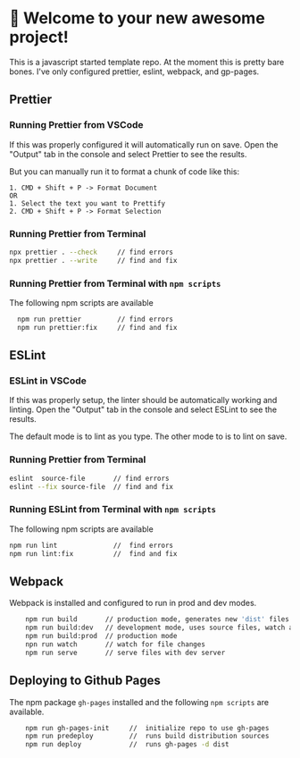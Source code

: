 # 🚀 Welcome to your new awesome project!

This is a javascript started template repo.
At the moment this is pretty bare bones.
I've only configured prettier, eslint, webpack, and gp-pages.



## Prettier

### Running Prettier from VSCode 
If this was properly configured it will automatically run on save.
Open the "Output" tab in the console and select Prettier to see the results.

But you can manually run it to format a chunk of code like this:

```
1. CMD + Shift + P -> Format Document
OR
1. Select the text you want to Prettify
2. CMD + Shift + P -> Format Selection
```


### Running Prettier from Terminal
```bash
npx prettier . --check     // find errors
npx prettier . --write     // find and fix
```

### Running Prettier from Terminal with `npm scripts`
The following npm scripts are available
```bash
  npm run prettier         // find errors
  npm run prettier:fix     // find and fix
```

## ESLint

### ESLint in VSCode 
If this was properly setup, the linter should be automatically working and linting.
Open the "Output" tab in the console and select ESLint to see the results.

The default mode is to lint as you type.
The other mode to is to lint on save.


### Running Prettier from Terminal
```bash
eslint  source-file       // find errors
eslint --fix source-file  // find and fix
```


### Running ESLint from Terminal with `npm scripts`
The following npm scripts are available
```bash
npm run lint              //  find errors
npm run lint:fix          //  find and fix
```


## Webpack

Webpack is installed and configured to run in prod and dev modes.

```bash
    npm run build       // production mode, generates new 'dist' files
    npm run build:dev   // development mode, uses source files, watch and dev-server enabled
    npm run build:prod  // production mode 
    npn run watch       // watch for file changes
    npm run serve       // serve files with dev server 
```



## Deploying to Github Pages

The npm package `gh-pages` installed and the following `npm scripts` are available.
```bash
    npm run gh-pages-init     //  initialize repo to use gh-pages
    npm run predeploy         //  runs build distribution sources
    npm run deploy            //  runs gh-pages -d dist  
```
